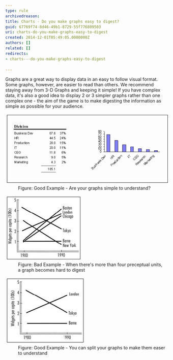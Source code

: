 ```yaml
---
type: rule
archivedreason: 
title: Charts - Do you make graphs easy to digest?
guid: 67769f74-8d46-49b1-8729-55f776809503
uri: charts-do-you-make-graphs-easy-to-digest
created: 2014-12-01T05:49:05.0000000Z
authors: []
related: []
redirects:
- charts---do-you-make-graphs-easy-to-digest

---
```


Graphs are a great way to display data in an easy to follow visual format. Some                      graphs, however, are easier to read than others. We recommend staying away from                      3-D Graphs and keeping it simple! If you have complex data, it's also a good                      idea to display 2 or 3 simpler graphs rather than one complex one - the aim of                      the game is to make digesting the information as simple as possible for your                      audience.

<!--endintro-->
<dl class="goodImage"><dt> 
      <img border="1" alt="Understandable Graphs" src="../../assets/Graph.jpg" style="margin:5px;">
   </dt><dd> Figure: Good Example - Are your graphs simple to understand?</dd></dl><dl class="badImage"><dt> 
      <img border="1" alt="Understandable Graphs" src="../../assets/badGraph.jpg" style="margin:5px;">
   </dt><dd> Figure: Bad Example - When there's more than four preceptual units, a graph becomes hard to digest</dd></dl><dl class="goodImage"><dt> 
      <img border="1" alt="Understandable Graphs" src="../../assets/GoodGraph.jpg" style="margin:5px;">
   </dt><dd> Figure: Good Example - You can split your graphs to make them easer to understand</dd></dl>

